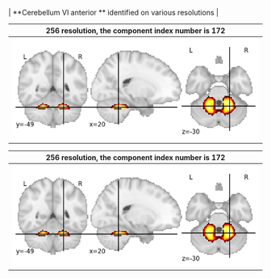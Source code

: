 


| **Cerebellum VI anterior ** identified on various resolutions |

| 256 resolution, the component index number is 172|  
|:---:|  
| ![Component 256](../256/final/172.jpg "From component 256: Cerebellum VI anterior ") |

| 256 resolution, the component index number is 172|  
|:---:|  
| ![Component 256](../256/final/172.jpg "From component 256: Cerebellum VI anterior ") |